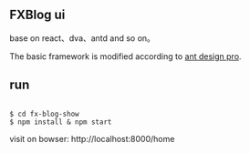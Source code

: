 ## FXBlog ui

base on react、dva、antd and so on。

The basic framework is modified according to [ant design pro](https://pro.ant.design/index-cn).

## run

```shell

$ cd fx-blog-show
$ npm install & npm start

```

visit on bowser:  http://localhost:8000/home